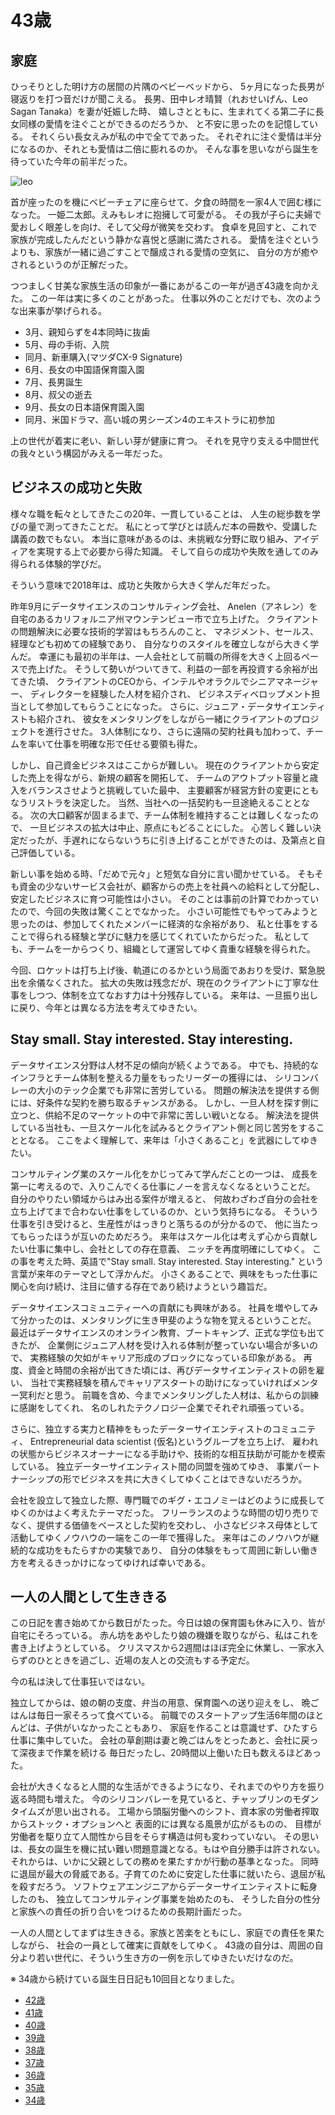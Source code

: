 # 43歳

## 家庭

ひっそりとした明け方の居間の片隅のベビーベッドから、
5ヶ月になった長男が寝返りを打つ音だけが聞こえる。
長男、田中レオ晴賢（れおせいげん、Leo Sagan Tanaka）を妻が妊娠した時、
嬉しさとともに、生まれてくる第二子に長女同様の愛情を注ぐことができるのだろうか、
と不安に思ったのを記憶している。
それくらい長女えみが私の中で全てであった。
それぞれに注ぐ愛情は半分になるのか、それとも愛情は二倍に膨れるのか。
そんな事を思いながら誕生を待っていた今年の前半だった。

![leo](https://github.com/daigotanaka/essays/raw/master/images/leo.jpg)

首が座ったのを機にベビーチェアに座らせて、夕食の時間を一家4人で囲む様になった。
一姫二太郎。えみもレオに抱擁して可愛がる。
その我が子らに夫婦で愛おしく眼差しを向け、そして父母が微笑を交わす。
食卓を見回すと、これで家族が完成したんだという静かな喜悦と感謝に満たされる。
愛情を注ぐというよりも、家族が一緒に過ごすことで醸成される愛情の空気に、
自分の方が癒やされるというのが正解だった。

つつましく甘美な家族生活の印象が一番にあがるこの一年が過ぎ43歳を向かえた。
この一年は実に多くのことがあった。
仕事以外のことだけでも、次のような出来事が挙げられる。

- 3月、親知らずを4本同時に抜歯
- 5月、母の手術、入院
- 同月、新車購入(マツダCX-9 Signature)
- 6月、長女の中国語保育園入園
- 7月、長男誕生
- 8月、叔父の逝去
- 9月、長女の日本語保育園入園
- 同月、米国ドラマ、高い城の男シーズン4のエキストラに初参加

上の世代が着実に老い、新しい芽が健康に育つ。
それを見守り支える中間世代の我々という構図がみえる一年だった。

## ビジネスの成功と失敗

様々な職を転々としてきたこの20年、一貫していることは、
人生の総歩数を学びの量で測ってきたことだ。
私にとって学びとは読んだ本の冊数や、受講した講義の数でもない。
本当に意味があるのは、未挑戦な分野に取り組み、アイディアを実現する上で必要から得た知識。
そして自らの成功や失敗を通してのみ得られる体験的学びだ。

そういう意味で2018年は、成功と失敗から大きく学んだ年だった。

昨年9月にデータサイエンスのコンサルティング会社、
Anelen（アネレン）を自宅のあるカリフォルニア州マウンテンビュー市で立ち上げた。
クライアントの問題解決に必要な技術的学習はもちろんのこと、
マネジメント、セールス、経理なども初めての経験であり、
自分なりのスタイルを確立しながら大きく学んだ。
幸運にも最初の半年は、一人会社として前職の所得を大きく上回るペースで売上げた。
そうして勢いがついてきて、利益の一部を再投資する余裕が出てきた頃、
クライアントのCEOから、インテルやオラクルでシニアマネージャー、
ディレクターを経験した人材を紹介され、
ビジネスディベロップメント担当として参加してもらうことになった。
さらに、ジュニア・データサイエンティストも紹介され、
彼女をメンタリングをしながら一緒にクライアントのプロジェクトを進行させた。
3人体制になり、さらに遠隔の契約社員も加わって、チームを率いて仕事を明確な形で任せる要領も得た。

しかし、自己資金ビジネスはここからが難しい。
現在のクライアントから安定した売上を得ながら、新規の顧客を開拓して、
チームのアウトプット容量と歳入をバランスさせようと挑戦していた最中、
主要顧客が経営方針の変更にともなうリストラを決定した。
当然、当社への一括契約も一旦途絶えることとなる。
次の大口顧客が固まるまで、チーム体制を維持することは難しくなったので、
一旦ビジネスの拡大は中止、原点にもどることにした。
心苦しく難しい決定だったが、手遅れにならないうちに引き上げることができたのは、及第点と自己評価している。

新しい事を始める時、「だめで元々」と短気な自分に言い聞かせている。
そもそも資金の少ないサービス会社が、顧客からの売上を社員への給料として分配し、
安定したビジネスに育つ可能性は小さい。
そのことは事前の計算でわかっていたので、今回の失敗は驚くことでなかった。
小さい可能性でもやってみようと思ったのは、参加してくれたメンバーに経済的な余裕があり、
私と仕事をすることで得られる経験と学びに魅力を感じてくれていたからだった。
私としても、チームを一からつくり、組織として運営してゆく貴重な経験を得られた。

今回、ロケットは打ち上げ後、軌道にのるかという局面であおりを受け、緊急脱出を余儀なくされた。
拡大の失敗は残念だが、現在のクライアントに丁寧な仕事をしつつ、体制を立てなおす力は十分残存している。
来年は、一旦振り出しに戻り、今年とは異なる方法を考えてゆきたい。

## Stay small. Stay interested. Stay interesting.

データサイエンス分野は人材不足の傾向が続くようである。
中でも、持続的なインフラとチーム体制を整える力量をもったリーダーの獲得には、
シリコンバレーの大小のテック企業でも非常に苦労している。
問題の解決法を提供する側には、好条件な契約を勝ち取るチャンスがある。
しかし、一旦人材を探す側に立つと、供給不足のマーケットの中で非常に苦しい戦いとなる。
解決法を提供している当社も、一旦スケール化を試みるとクライアント側と同じ苦労をすることとなる。
ここをよく理解して、来年は「小さくあること」を武器にしてゆきたい。

コンサルティング業のスケール化をかじってみて学んだことの一つは、
成長を第一に考えるので、入りこんでくる仕事にノーを言えなくなるということだ。
自分のやりたい領域からはみ出る案件が増えると、
何故わざわざ自分の会社を立ち上げてまで合わない仕事をしているのか、という気持ちになる。
そういう仕事を引き受けると、生産性がはっきりと落ちるのが分かるので、
他に当たってもらったほうが互いのためだろう。
来年はスケール化は考えず心から貢献したい仕事に集中し、会社としての存在意義、
ニッチを再度明確にしてゆく。
この事を考えた時、英語で"Stay small. Stay interested. Stay interesting."
という言葉が来年のテーマとして浮かんだ。
小さくあることで、興味をもった仕事に関心を向け続け、注目に値する存在であり続けようという趣旨だ。

データサイエンスコミュニティーへの貢献にも興味がある。
社員を増やしてみて分かったのは、メンタリングに生き甲斐のような物を覚えるということだ。
最近はデータサイエンスのオンライン教育、ブートキャンプ、正式な学位も出てきたが、
企業側にジュニア人材を受け入れる体制が整っていない場合が多いので、
実務経験の欠如がキャリア形成のブロックになっている印象がある。
再度、資金と時間の余裕が出てきた頃には、再びデータサイエンティストの卵を雇い、
当社で実務経験を積んでキャリアスタートの助けになっていければメンター冥利だと思う。
前職を含め、今までメンタリングした人材は、私からの訓練に感謝をしてくれ、
名のしれたテクノロジー企業でそれぞれ頑張っている。

さらに、独立する実力と精神をもったデーターサイエンティストのコミュニティ、
Entrepreneurial data scientist (仮名)というグループを立ち上げ、
雇われの状態からビジネスオーナーになる手助けや、技術的な相互扶助が可能かを模索している。
独立データーサイエンティスト間の同盟を強めてゆき、
事業パートナーシップの形でビジネスを共に大きくしてゆくことはできないだろうか。

会社を設立して独立した際、専門職でのギグ・エコノミーはどのように成長してゆくのかはよく考えたテーマだった。
フリーランスのような時間の切り売りでなく、提供する価値をベースとした契約を交わし、
小さなビジネス母体として活動してゆくノウハウの一端をこの一年で獲得した。
来年はこのノウハウが継続的な成功をもたらすかの実験であり、
自分の体験をもって周囲に新しい働き方を考えるきっかけになってゆければ幸いである。

## 一人の人間として生ききる

この日記を書き始めてから数日がたった。今日は娘の保育園も休みに入り、皆が自宅にそろっている。
赤ん坊をあやしたり娘の機嫌を取りながら、私はこれを書き上げようとしている。
クリスマスから2週間はほぼ完全に休業し、一家水入らずのひとときを過ごし、近場の友人との交流もする予定だ。

今の私は決して仕事狂いではない。

独立してからは、娘の朝の支度、弁当の用意、保育園への送り迎えをし、
晩ごはんは毎日一家そろって食べている。
前職でのスタートアップ生活6年間のほとんどは、子供がいなかったこともあり、
家庭を作ることは意識せず、ひたすら仕事に集中していた。
会社の草創期は妻と晩ごはんをとったあと、会社に戻って深夜まで作業を続ける
毎日だったし、20時間以上働いた日も数えるほどあった。

会社が大きくなると人間的な生活ができるようになり、それまでのやり方を振り返る時間も増えた。
今のシリコンバレーを見ていると、チャップリンのモダンタイムズが思い出される。
工場から頭脳労働へのシフト、資本家の労働者搾取からストック・オプションへと
表面的には異なる風景が広がるものの、
目標が労働者を駆り立て人間性から目をそらす構造は何も変わっていない。
その思いは、長女の誕生を機に拭い難い問題意識となる。もはや自分勝手は許されない。
それからは、いかに父親としての務めを果たすかが行動の基準となった。
同時に退屈が最大の脅威である。子育てのために安定した仕事に就いたら、退屈が私を殺すだろう。
ソフトウェアエンジニアからデーターサイエンティストに転身したのも、
独立してコンサルティング事業を始めたのも、
そうした自分の性分と家族への責任の折り合いをつけるための長期計画だった。

一人の人間としてまずは生ききる。家族と苦楽をともにし、家庭での責任を果たしながら、
社会の一員として確実に貢献をしてゆく。
43歳の自分は、周囲の自分より若い世代に、そういう生き方の一例を示してゆきたいだけなのだ。

※ 34歳から続けている誕生日日記も10回目となりました。

- [42歳](http://www.daigotanaka.org/42-years)
- [41歳](http://www.daigotanaka.org/41-years)
- [40歳](http://www.daigotanaka.org/40-years)
- [39歳](http://www.daigotanaka.org/39-years)
- [38歳](http://www.daigotanaka.org/1521)
- [37歳](http://www.daigotanaka.org/?p=1325)
- [36歳](http://www.daigotanaka.org/?p=1098)
- [35歳](http://www.daigotanaka.org/?p=309)
- [34歳](http://www.daigotanaka.org/?p=306)
